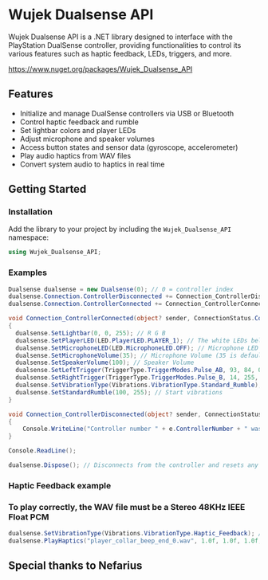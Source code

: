 # Wujek Dualsense API

Wujek Dualsense API is a .NET library designed to interface with the PlayStation DualSense controller, providing functionalities to control its various features such as haptic feedback, LEDs, triggers, and more.

https://www.nuget.org/packages/Wujek_Dualsense_API

## Features

- Initialize and manage DualSense controllers via USB or Bluetooth
- Control haptic feedback and rumble
- Set lightbar colors and player LEDs
- Adjust microphone and speaker volumes
- Access button states and sensor data (gyroscope, accelerometer)
- Play audio haptics from WAV files
- Convert system audio to haptics in real time

## Getting Started

### Installation

Add the library to your project by including the `Wujek_Dualsense_API` namespace:

```csharp
using Wujek_Dualsense_API;
```

### Examples

```csharp
Dualsense dualsense = new Dualsense(0); // 0 = controller index
dualsense.Connection.ControllerDisconnected += Connection_ControllerDisconnected;
dualsense.Connection.ControllerConnected += Connection_ControllerConnected;

void Connection_ControllerConnected(object? sender, ConnectionStatus.Controller e)
{
  dualsense.SetLightbar(0, 0, 255); // R G B
  dualsense.SetPlayerLED(LED.PlayerLED.PLAYER_1); // The white LEDs below the touchpad
  dualsense.SetMicrophoneLED(LED.MicrophoneLED.OFF); // Microphone LED
  dualsense.SetMicrophoneVolume(35); // Microphone Volume (35 is default)
  dualsense.SetSpeakerVolume(100); // Speaker Volume
  dualsense.SetLeftTrigger(TriggerType.TriggerModes.Pulse_AB, 93, 84, 0, 255, 255, 0, 0); // Example adaptive trigger
  dualsense.SetRightTrigger(TriggerType.TriggerModes.Pulse_B, 14, 255, 0, 14, 255, 0, 0); // Example adaptive trigger
  dualsense.SetVibrationType(Vibrations.VibrationType.Standard_Rumble); // Use standard rumble (Controller audio won't work with this option)
  dualsense.SetStandardRumble(100, 255); // Start vibrations
}

void Connection_ControllerDisconnected(object? sender, ConnectionStatus.Controller e)
{
    Console.WriteLine("Controller number " + e.ControllerNumber + " was disconnected!");
}

Console.ReadLine();

dualsense.Dispose(); // Disconnects from the controller and resets any applied settings
```

### Haptic Feedback example

### To play correctly, the WAV file must be a Stereo 48KHz IEEE Float PCM

```csharp
dualsense.SetVibrationType(Vibrations.VibrationType.Haptic_Feedback); // Use haptic feedback and audio
dualsense.PlayHaptics("player_collar_beep_end_0.wav", 1.0f, 1.0f, 1.0f, true); // (WAV file location, speaker volume, left acustor volume, right acustor volume, cancel previous sounds)
```

## Special thanks to Nefarius
